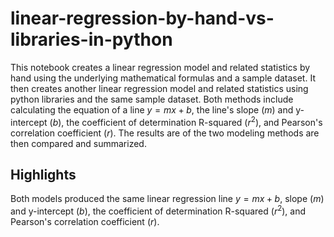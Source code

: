 # linear-regression-by-hand-vs-libraries-in-python
This notebook creates a linear regression  model and related statistics by hand using the underlying mathematical formulas and a sample dataset. It then creates another linear regression model and related statistics using python libraries and the same sample dataset. Both methods include calculating the equation of a line $y = mx+b$, the line's slope ($m$) and y-intercept ($b$), the coefficient of determination R-squared ($r^2$), and Pearson's correlation coefficient ($r$). The results are of the two modeling methods are then compared and summarized.

## Highlights
Both models produced the same linear regression line $y = mx+b$, slope ($m$) and y-intercept ($b$), the coefficient of determination R-squared ($r^2$), and Pearson's correlation coefficient ($r$). 

